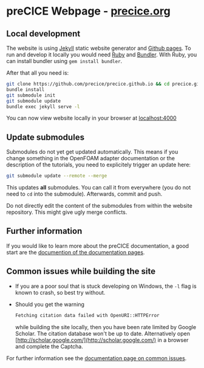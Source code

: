 # preCICE Webpage - [precice.org](https://precice.org/)

## Local development

The website is using [Jekyll](https://jekyllrb.com/) static website generator and [Github pages](https://pages.github.com/).
To run and develop it locally you would need [Ruby](https://www.ruby-lang.org/en/) and [Bundler](https://bundler.io/).
With Ruby, you can install bundler using `gem install bundler`.

After that all you need is:

```bash
git clone https://github.com/precice/precice.github.io && cd precice.github.io
bundle install
git submodule init
git submodule update
bundle exec jekyll serve -l
```

You can now view website locally in your browser at [localhost:4000](http://localhost:4000)

## Update submodules

Submodules do not yet get updated automatically. This means if you change something in the OpenFOAM adapter documentation or the description of the tutorials, you need to explicitely trigger an update here:

```bash
git submodule update --remote --merge
```

This updates **all** submodules. You can call it from everywhere (you do not need to `cd` into the submodule).
Afterwards, commit and push.

Do not directly edit the content of the submodules from within the website repository. This might give ugly merge conflicts.

## Further information

If you would like to learn more about the preCICE documentation, a good start are the [documention of the documentation pages](https://precice.org/docs-meta-overview.html).

## Common issues while building the site

* If you are a poor soul that is stuck developing on Windows, the `-l` flag is known to crash, so best try without.

* Should you get the warning

    ```bash
    Fetching citation data failed with OpenURI::HTTPError
    ```

    while building the site locally, then you have been rate limited by Google Scholar. The citation database won't be up to date. Alternatively open [http://scholar.google.com/](http://scholar.google.com/) in a browser and complete the Captcha.

For further information see the [documentation page on common issues](https://precice.org/docs-meta-common-issues.html).
